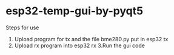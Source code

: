 # esp32-temp-gui-by-pyqt5

Steps for use 
1. Upload program for tx and the file bme280.py put in esp32 tx
2. Upload rx program into esp32 rx
3.Run the gui code
